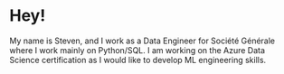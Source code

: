 # Hey!

My name is Steven, and I work as a Data Engineer for Société Générale where I work mainly on Python/SQL. 
I am working on the Azure Data Science certification as I would like to develop ML engineering skills.


<!--
**Steven-Vcnt/Steven-Vcnt** is a ✨ _special_ ✨ repository because its `README.md` (this file) appears on your GitHub profile.


Here are some ideas to get you started:

- 🔭 I’m currently working on ...
- 🌱 I’m currently learning ...
- 👯 I’m looking to collaborate on ...
- 🤔 I’m looking for help with ...
- 💬 Ask me about ...
- 📫 How to reach me: ...
- 😄 Pronouns: ...
- ⚡ Fun fact: ...

